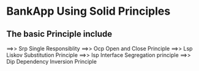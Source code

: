 # BankApp Using Solid Principles

## The basic Principle include
  ==>> Srp Single Responsiblity
  ==>> Ocp Open and Close Principle
  ==>> Lsp Liskov Substitution Principle
  ==>> Isp Interface Segregation principle
  ==>> Dip Dependency Inversion Principle

